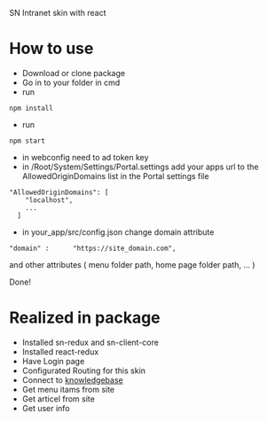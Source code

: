 SN Intranet skin with react

# How to use

- Download or clone package
- Go in to your folder in cmd
- run
```
npm install
```
- run
```
npm start
```
- in webconfig need to ad token key
- in /Root/System/Settings/Portal.settings  add your apps url to the AllowedOriginDomains list in the Portal settings file
```
"AllowedOriginDomains": [
    "localhost",
    ...
  ]
```
- in your_app/src/config.json change domain attribute
```
"domain" : 		"https://site_domain.com",
```
and other attributes ( menu folder path, home page folder path, ...  )


Done!

# Realized in package

- Installed sn-redux and sn-client-core
- Installed react-redux
- Have Login page
- Configurated Routing for this skin
- Connect to [knowledgebase](https://knowledgebase-sn7.test.sensenet.com/)
- Get menu itams from site
- Get articel from site
- Get user info
